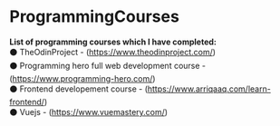 # ProgrammingCourses
<b>List of programming courses which I have completed:</b> <br>
⚫ TheOdinProject - (https://www.theodinproject.com/) <br>
⚫ Programming hero full web development course - (https://www.programming-hero.com/) <br>
⚫ Frontend developement course - (https://www.arriqaaq.com/learn-frontend/) <br>
⚫ Vuejs - (https://www.vuemastery.com/) <br>
<br>

